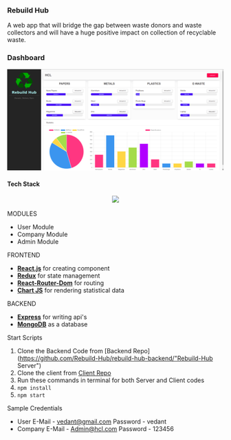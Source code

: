 ### Rebuild Hub

A web app that will bridge the gap between waste donors and waste collectors and will have a huge positive impact on collection of recyclable waste.

### Dashboard

<p align='center'>
	<img src='https://github.com/Rebuild-Hub/Rebuild-Hub-Client/blob/main/src/commons/companyDashboard.png?raw=true'/>
</p>

#### Tech Stack

<p align='center'>
<img src='https://www.mindinventory.com/blog/wp-content/uploads/2021/06/mern-stack.png' />
</p>

MODULES
- User Module
- Company Module
- Admin Module

FRONTEND
- **[React.js](https://reactjs.org/ "React.js Website")** for creating component
- **[Redux](https://redux.js.org/ "Redux Website")** for state management
- **[React-Router-Dom](https://v5.reactrouter.com/web/guides/quick-start "React-Router-Dom Website")** for routing
- **[Chart JS](https://www.chartjs.org/ "Chart JS Website")** for rendering statistical data

BACKEND
- **[Express](https://expressjs.com/ "Express Website")** for writing api's
- **[MongoDB](https://www.mongodb.com/ "MongoDB Website")** as a database

Start Scripts
1. Clone the Backend Code from [Backend Repo](https://github.com/Rebuild-Hub/rebuild-hub-backend/"Rebuild-Hub Server")
2. Clone the client from [Client Repo](https://github.com/Rebuild-Hub/Rebuild-Hub-Client "Client Repo")
3. Run these commands in terminal for both Server and Client codes
 1. `npm install`
 2. `npm start`

Sample Credentials
- User
		E-Mail - vedant@gmail.com
		Password - vedant
- Company
		E-Mail - Admin@hcl.com
		Password - 123456

